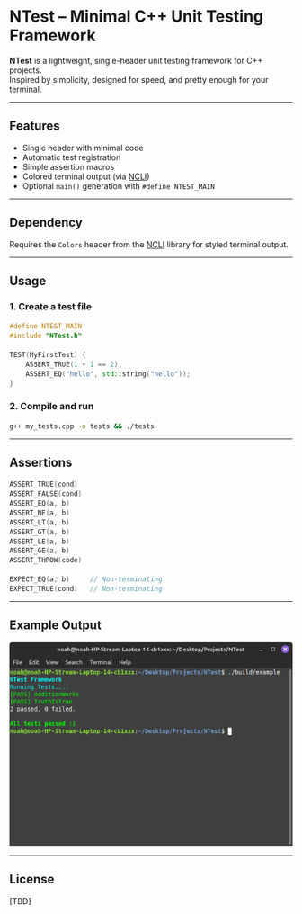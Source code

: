 # NTest – Minimal C++ Unit Testing Framework

**NTest** is a lightweight, single-header unit testing framework for C++ projects.  
Inspired by simplicity, designed for speed, and pretty enough for your terminal.

---

## Features

- Single header with minimal code
- Automatic test registration
- Simple assertion macros
- Colored terminal output (via [NCLI](https://github.com/NoahGWood/NCLI))
- Optional `main()` generation with `#define NTEST_MAIN`

---

## Dependency

Requires the `Colors` header from the [NCLI](https://github.com/NoahGWood/NCLI) library for styled terminal output.

---

## Usage

### 1. Create a test file

```cpp
#define NTEST_MAIN
#include "NTest.h"

TEST(MyFirstTest) {
    ASSERT_TRUE(1 + 1 == 2);
    ASSERT_EQ("hello", std::string("hello"));
}
```

### 2. Compile and run

```sh
g++ my_tests.cpp -o tests && ./tests
```

---

## Assertions

```cpp
ASSERT_TRUE(cond)
ASSERT_FALSE(cond)
ASSERT_EQ(a, b)
ASSERT_NE(a, b)
ASSERT_LT(a, b)
ASSERT_GT(a, b)
ASSERT_LE(a, b)
ASSERT_GE(a, b)
ASSERT_THROW(code)

EXPECT_EQ(a, b)     // Non-terminating
EXPECT_TRUE(cond)   // Non-terminating
```

---

## Example Output

![example.png](./images/example.png)


---

## License

[TBD]

